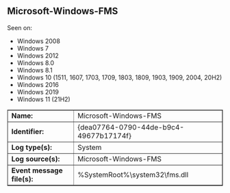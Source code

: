 ## Microsoft-Windows-FMS

Seen on:
* Windows 2008
* Windows 7
* Windows 2012
* Windows 8.0
* Windows 8.1
* Windows 10 (1511, 1607, 1703, 1709, 1803, 1809, 1903, 1909, 2004, 20H2)
* Windows 2016
* Windows 2019
* Windows 11 (21H2)

<table border="1" class="docutils">
  <tbody>
    <tr>
      <td><b>Name:</b></td>
      <td>Microsoft-Windows-FMS</td>
    </tr>
    <tr>
      <td><b>Identifier:</b></td>
      <td>{dea07764-0790-44de-b9c4-49677b17174f}</td>
    </tr>
    <tr>
      <td><b>Log type(s):</b></td>
      <td>System</td>
    </tr>
    <tr>
      <td><b>Log source(s):</b></td>
      <td>Microsoft-Windows-FMS</td>
    </tr>
    <tr>
      <td><b>Event message file(s):</b></td>
      <td>%SystemRoot%\system32\fms.dll</td>
    </tr>
  </tbody>
</table>

&nbsp;

